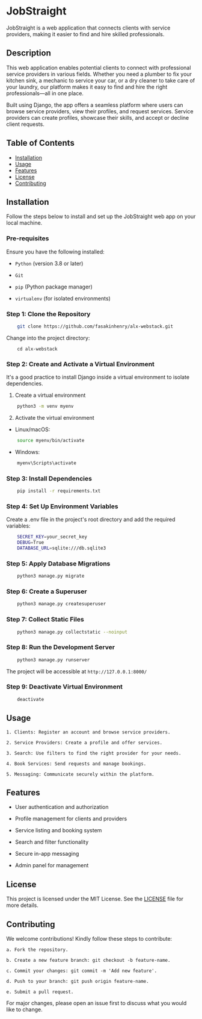 # **JobStraight**
JobStraight is a web application that connects clients with service providers, making it easier to find and hire skilled professionals.

## **Description**
This web application enables potential clients to connect with professional service providers in various fields. Whether you need a plumber to fix your kitchen sink, a mechanic to service your car, or a dry cleaner to take care of your laundry, our platform makes it easy to find and hire the right professionals—all in one place.

Built using Django, the app offers a seamless platform where users can browse service providers, view their profiles, and request services. Service providers can create profiles, showcase their skills, and accept or decline client requests.

## Table of Contents
- [Installation](#installation)
- [Usage](#usage)
- [Features](#features)
- [License](#license)
- [Contributing](#contributing)

## Installation
Follow the steps below to install and set up the JobStraight web app on your local machine.

### Pre-requisites
Ensure you have the following installed:

- ```Python``` (version 3.8 or later)

- ```Git```

- ```pip``` (Python package manager)

- ```virtualenv``` (for isolated environments)

### Step 1: Clone the Repository
```bash
    git clone https://github.com/fasakinhenry/alx-webstack.git
```

Change into the project directory:
```
    cd alx-webstack
```

### Step 2: Create and Activate a Virtual Environment
It's a good practice to install Django inside a virtual environment to isolate dependencies.

1.  Create a virtual environment
```bash
    python3 -m venv myenv
```
2.  Activate the virtual environment
-   Linux/macOS:
```bash
    source myenv/bin/activate
```
-   Windows:
```bash
    myenv\Scripts\activate
```

### Step 3: Install Dependencies
```bash
    pip install -r requirements.txt
```

### Step 4: Set Up Environment Variables
Create a .env file in the project's root directory and add the required variables:
```bash
    SECRET_KEY=your_secret_key
    DEBUG=True
    DATABASE_URL=sqlite:///db.sqlite3
```

### Step 5: Apply Database Migrations
```bash
    python3 manage.py migrate
```

### Step 6: Create a Superuser
```bash
    python3 manage.py createsuperuser
```

### Step 7: Collect Static Files
```bash
    python3 manage.py collectstatic --noinput
```

### Step 8: Run the Development Server
```bash
    python3 manage.py runserver
```
The project will be accessible at ```http://127.0.0.1:8000/```

### Step 9: Deactivate Virtual Environment
```bash
    deactivate
```

## Usage

    1. Clients: Register an account and browse service providers.

    2. Service Providers: Create a profile and offer services.

    3. Search: Use filters to find the right provider for your needs.

    4. Book Services: Send requests and manage bookings.

    5. Messaging: Communicate securely within the platform.

## Features

- User authentication and authorization

- Profile management for clients and providers

- Service listing and booking system

- Search and filter functionality

- Secure in-app messaging

- Admin panel for management

## License

This project is licensed under the MIT License. See the [LICENSE](https://github.com/fasakinhenry/alx-webstack/blob/main/LICENSE) file for more details.

## Contributing

We welcome contributions! Kindly follow these steps to contribute:

    a. Fork the repository.

    b. Create a new feature branch: git checkout -b feature-name.

    c. Commit your changes: git commit -m 'Add new feature'.

    d. Push to your branch: git push origin feature-name.

    e. Submit a pull request.

For major changes, please open an issue first to discuss what you would like to change.
